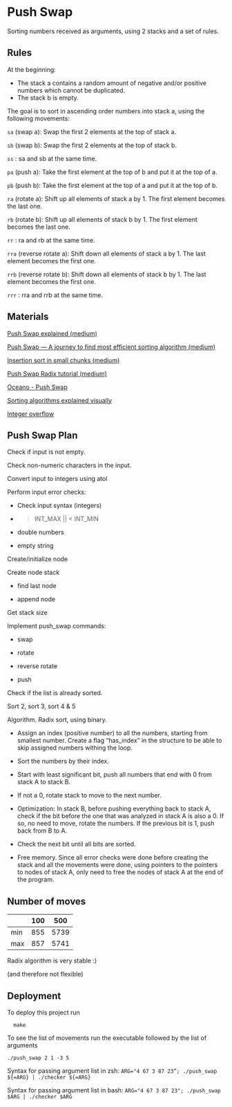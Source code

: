 
# Push Swap

Sorting numbers received as arguments, using 2 stacks and a set of rules.

## Rules
At the beginning:
- The stack a contains a random amount of negative and/or positive numbers
which cannot be duplicated.
- The stack b is empty.

The goal is to sort in ascending order numbers into stack a, using the following movements:

`sa` (swap a): Swap the first 2 elements at the top of stack a.

`sb` (swap b): Swap the first 2 elements at the top of stack b.

`ss` : sa and sb at the same time.

`pa` (push a): Take the first element at the top of b and put it at the top of a.

`pb` (push b): Take the first element at the top of a and put it at the top of b.

`ra` (rotate a): Shift up all elements of stack a by 1.
The first element becomes the last one.

`rb` (rotate b): Shift up all elements of stack b by 1.
The first element becomes the last one.

`rr` : ra and rb at the same time.

`rra` (reverse rotate a): Shift down all elements of stack a by 1.
The last element becomes the first one.

`rrb` (reverse rotate b): Shift down all elements of stack b by 1.
The last element becomes the first one.

`rrr` : rra and rrb at the same time.

## Materials
[Push Swap explained (medium)](https://medium.com/@jamierobertdawson/push-swap-the-least-amount-of-moves-with-two-stacks-d1e76a71789a)

[Push Swap — A journey to find most efficient sorting algorithm (medium)](https://medium.com/@ayogun/push-swap-c1f5d2d41e97)

[Insertion sort in small chunks (medium)](https://medium.com/@jamierobertdawson/push-swap-the-least-amount-of-moves-with-two-stacks-d1e76a71789a)

[Push Swap Radix tutorial (medium)](https://medium.com/nerd-for-tech/push-swap-tutorial-fa746e6aba1e)

[Oceano - Push Swap](https://www.youtube.com/watch?v=OaG81sDEpVk)

[Sorting algorithms explained visually](https://www.youtube.com/watch?v=RfXt_qHDEPw)

[Integer overflow](https://www.scaler.com/topics/c/overflow-and-underflow-in-c/)


## Push Swap Plan
Check if input is not empty.

Check non-numeric characters in the input.

Convert input to integers using atol

Perform input error checks:
 - Check input syntax (integers)
 - >INT_MAX || < INT_MIN

 - double numbers

 - empty string

Create/initialize node 

Create node stack

 - find last node

 - append node

Get stack size

Implement push_swap commands: 

 - swap

 - rotate

 - reverse rotate

 - push

Check if the list is already sorted.

Sort 2, sort 3, sort 4 & 5

Algorithm. Radix sort, using binary.

 - Assign an index (positive number) to all the numbers, starting from smallest number. Create a flag “has_index” in the structure to be able to skip assigned numbers withing the loop.

 - Sort the numbers by their index.

 - Start with least significant bit, push all numbers that end with 0 from stack A to stack B.

 - If not a 0, rotate stack to move to the next number.

 - Optimization: In stack B, before pushing everything back to stack A, check if the bit before the one that was analyzed in stack A is also a 0. If so, no need to move, rotate the numbers. If the previous bit is 1, push back from B to A.

 - Check the next bit until all bits are sorted.

 - Free memory. Since all error checks were done before creating the stack and all the movements were done, using pointers to the pointers to nodes of stack A, only need to free the nodes of stack A at the end of the program.


## Number of moves
|      | **100** | **500** |
| ---- | ------- | ------- |
| min  | 855     | 5739    |
| max  | 857     | 5741    |

Radix algorithm is very stable :) 

(and therefore not flexible)

## Deployment

To deploy this project run

```
  make
```
To see the list of movements run the executable followed by the list of arguments
```
./push_swap 2 1 -3 5
```

Syntax for passing argument list in zsh: `ARG="4 67 3 87 23”; ./push_swap ${=ARG} | ./checker ${=ARG}`

Syntax for passing argument list in bash: `ARG="4 67 3 87 23"; ./push_swap $ARG | ./checker $ARG`



